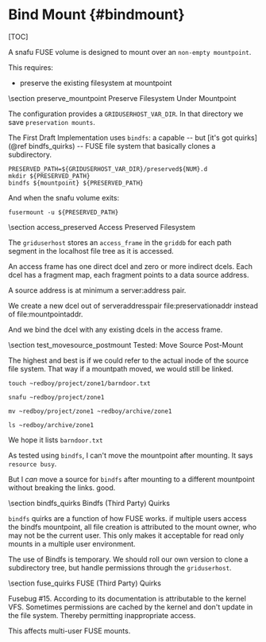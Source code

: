 Bind Mount {#bindmount}
==========

[TOC]

A snafu FUSE volume is designed to mount over an `non-empty mountpoint`.

This requires:

- preserve the existing filesystem at mountpoint



\section preserve_mountpoint	Preserve Filesystem Under Mountpoint


The configuration provides a `GRIDUSERHOST_VAR_DIR`.  In that directory we save `preservation mounts`.

The First Draft Implementation uses `bindfs`: a capable -- but [it's got quirks](@ref bindfs_quirks) -- FUSE file system that basically clones a subdirectory.

	PRESERVED_PATH=${GRIDUSERHOST_VAR_DIR}/preserved${NUM}.d
	mkdir ${PRESERVED_PATH}
	bindfs ${mountpoint} ${PRESERVED_PATH}
	
And when the snafu volume exits:

	fusermount -u ${PRESERVED_PATH}



\section  access_preserved	Access Preserved Filesystem


The `griduserhost` stores an `access_frame` in the `griddb` for each path segment in the localhost file tree as it is accessed.

An access frame has one direct dcel and zero or more indirect dcels.  Each dcel has a fragment map, each fragment points to a data source address.

A source address is at minimum a server:address pair.

We create a new dcel out of serveraddresspair file:preservationaddr instead of file:mountpointaddr.

And we bind the dcel with any existing dcels in the access frame. 



\section  test_movesource_postmount  Tested: Move Source Post-Mount


The highest and best is if we could refer to the actual inode of the source file system.  That way if a mountpath moved, we would still be linked.

	touch ~redboy/project/zone1/barndoor.txt

	snafu ~redboy/project/zone1

	mv ~redboy/project/zone1 ~redboy/archive/zone1

	ls ~redboy/archive/zone1

We hope it lists `barndoor.txt`

As tested using `bindfs`, I can't move the mountpoint after mounting.  It says `resource busy`.

But I _can_ move a source for `bindfs` after mounting to a different mountpoint without breaking the links.  good.




\section  bindfs_quirks		Bindfs (Third Party) Quirks

`bindfs` quirks are a function of how FUSE works.  if multiple users access the bindfs mountpoint, all file creation is attributed to the mount owner, who may not be the current user.  This only makes it acceptable for read only mounts in a multiple user environment.

The use of Bindfs is temporary.  We should roll our own version to clone a subdirectory tree, but handle permissions through the `griduserhost`.

\section  fuse_quirks		FUSE (Third Party) Quirks

Fusebug #15.  According to its documentation is attributable to the kernel VFS.  Sometimes permissions are cached by the kernel and don't update in the file system.  Thereby permitting inappropriate access.

This affects multi-user FUSE mounts.

